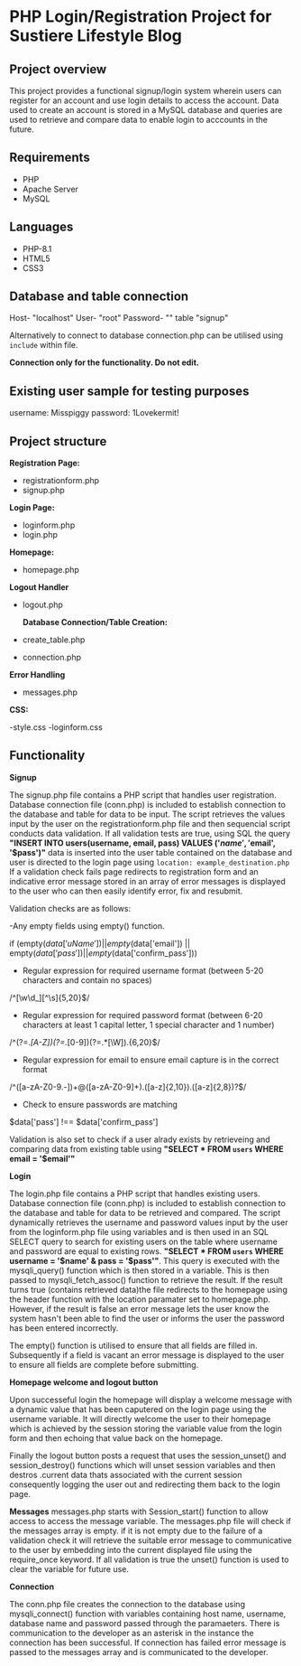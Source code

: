 # PHP Login/Registration Project for Sustiere Lifestyle Blog

## Project overview

This project provides a functional signup/login system wherein users can register for an account and use login details to access the account. Data used to create an account is stored in a MySQL database and queries are used to retrieve and compare data to enable login to acccounts in the future.

## Requirements

- PHP
- Apache Server
- MySQL

## Languages

- PHP-8.1
- HTML5
- CSS3

## Database and table connection

Host- "localhost"
User- "root"
Password- ""
table "signup"

Alternatively to connect to database connection.php can be utilised using `include` within file.

**Connection only for the functionality. Do not edit.**

## Existing user sample for testing purposes

username: Misspiggy
password: 1Lovekermit!

## Project structure

**Registration Page:**

- registrationform.php
- signup.php

**Login Page:**

- loginform.php
- login.php

**Homepage:**

- homepage.php

**Logout Handler**

- logout.php

  **Database Connection/Table Creation:**

- create_table.php
- connection.php

**Error Handling**

- messages.php

**CSS:**

-style.css
-loginform.css

## Functionality

**Signup**

The signup.php file contains a PHP script that handles user registration. Database connection file (conn.php) is included to establish connection to the database and table for data to be input. The script retrieves the values input by the user on the registrationform.php file and then sequencial script conducts data validation. If all validation tests are true, using SQL the query **"INSERT INTO users(username, email, pass) VALUES ('$name', '$email', '$pass')"** data is inserted into the user table contained on the database and user is directed to the login page using `location: example_destination.php` If a validation check fails page redirects to registration form and an indicative error message stored in an array of error messages is displayed to the user who can then easily identify error, fix and resubmit.

Validation checks are as follows:

-Any empty fields using empty() function.

if (empty($data['uName']) || 
empty($data['email']) ||
empty($data['pass']) ||
empty($data['confirm_pass']))

- Regular expression for required username format (between 5-20 characters and contain no spaces)

/^[\w\d\_][^\s]{5,20}$/

- Regular expression for required password format (between 6-20 characters at least 1 capital letter, 1 special character and 1 number)

/^(?=._[A-Z])(?=._[0-9])(?=.\*[\W]).{6,20}$/

- Regular expression for email to ensure email capture is in the correct format

/^([a-zA-Z0-9\.-])+@([a-zA-Z0-9]+).([a-z]{2,10}).([a-z]{2,8})?$/

- Check to ensure passwords are matching

$data['pass'] !== $data['confirm_pass']

Validation is also set to check if a user alrady exists by retrieveing and comparing data from existing table using **"SELECT \* FROM `users` WHERE email = '$email'"**

**Login**

The login.php file contains a PHP script that handles existing users. Database connection file (conn.php) is included to establish connection to the database and table for data to be retrieved and compared. The script dynamically retrieves the username and password values input by the user from the loginform.php file using variables and is then used in an SQL SELECT query to search for existing users on the table where username and password are equal to existing rows. **"SELECT \* FROM `users` WHERE username = '$name' & pass = '$pass'"**. This query is executed with the mysqli_query() function which is then stored in a variable. This is then passed to mysqli_fetch_assoc() function to retrieve the result. If the result turns true (contains retrieved data)the file redirects to the homepage using the header function with the location paramater set to homepage.php. However, if the result is false an error message lets the user know the system hasn't been able to find the user or informs the user the password has been entered incorrectly.

The empty() function is utilised to ensure that all fields are filled in. Subsequently if a field is vacant an error message is displayed to the user to ensure all fields are complete before submitting.

**Homepage welcome and logout button**

Upon successeful login the homepage will display a welcome message with a dynamic value that has been caputered on the login page using the username variable. It will directly welcome the user to their homepage which is achieved by the session storing the variable value from the login form and then echoing that value back on the homepage.

Finally the logout button posts a request that uses the session_unset() and session_destroy() functions which will unset session variables and then destros .current data thats associated with the current session consequently logging the user out and redirecting them back to the login page.

**Messages**
messages.php starts with Session_start() function to allow access to access the message variable.
The messages.php file will check if the messages array is empty. if it is not empty due to the failure of a validation check it will retrieve the suitable error message to communicative to the user by embedding into the current displayed file using the require_once keyword. If all validation is true the unset() function is used to clear the variable for future use.

**Connection**

The conn.php file creates the connection to the database using mysqli_connect() function with variables containing host name, username, database name and password passed through the paramaeters. There is communication to the developer as an asterisk in the instance the connection has been successful. If connection has failed error message is passed to the messages array and is communicated to the developer.
